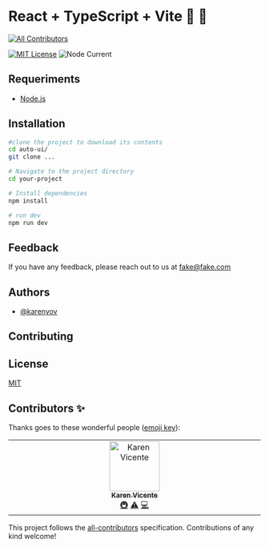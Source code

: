 # React + TypeScript + Vite :wrench: :hammer:
<!-- ALL-CONTRIBUTORS-BADGE:START - Do not remove or modify this section -->
[![All Contributors](https://img.shields.io/badge/all_contributors-1-orange.svg?style=flat-square)](#contributors-)
<!-- ALL-CONTRIBUTORS-BADGE:END -->

[![MIT License](https://img.shields.io/badge/License-MIT-green.svg)](https://choosealicense.com/licenses/mit/) 
![Node Current](https://img.shields.io/node/v/typescript)

## Requeriments

- [Node.js](https://nodejs.org/en)

## Installation

```sh
#clone the project to download its contents
cd auto-ui/
git clone ...

# Navigate to the project directory
cd your-project

# Install dependencies
npm install

# run dev
npm run dev

```

## Feedback

If you have any feedback, please reach out to us at fake@fake.com


## Authors

- [@karenyov](https://www.github.com/karenyov)

## Contributing


## License

[MIT](https://choosealicense.com/licenses/mit/)
## Contributors ✨

Thanks goes to these wonderful people ([emoji key](https://allcontributors.org/docs/en/emoji-key)):

<!-- ALL-CONTRIBUTORS-LIST:START - Do not remove or modify this section -->
<!-- prettier-ignore-start -->
<!-- markdownlint-disable -->
<table>
  <tbody>
    <tr>
      <td align="center" valign="top" width="14.28%"><a href="https://github.com/karenyov"><img src="https://avatars.githubusercontent.com/u/11029857?v=4?s=100" width="100px;" alt="Karen Vicente"/><br /><sub><b>Karen Vicente</b></sub></a><br /><a href="#infra-karenyov" title="Infrastructure (Hosting, Build-Tools, etc)">🚇</a> <a href="https://github.com/karenyov/auto-ui/commits?author=karenyov" title="Tests">⚠️</a> <a href="https://github.com/karenyov/auto-ui/commits?author=karenyov" title="Code">💻</a></td>
    </tr>
  </tbody>
</table>

<!-- markdownlint-restore -->
<!-- prettier-ignore-end -->

<!-- ALL-CONTRIBUTORS-LIST:END -->

This project follows the [all-contributors](https://github.com/all-contributors/all-contributors) specification. Contributions of any kind welcome!